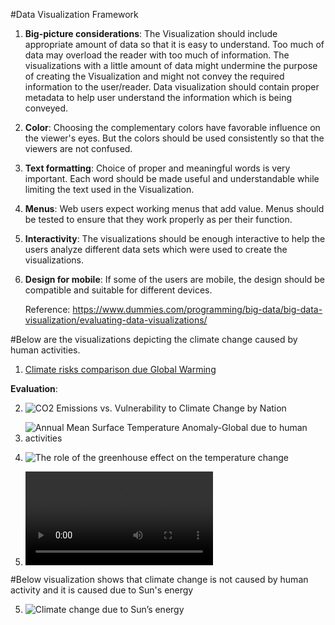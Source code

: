 #Data Visualization Framework

1. **Big-picture considerations**:
   The Visualization should include appropriate amount of data so that it is easy to understand.
   Too much of data may overload the reader with too much of information. The  visualizations with a little amount of data might
   undermine the purpose of creating the Visualization and might not convey the required information to the user/reader.
   Data visualization should contain proper metadata to help user understand the information which is being conveyed.
2. **Color**:
   Choosing the complementary colors have favorable influence on the viewer's eyes. But the colors should be used consistently so
   that the viewers are not confused.
3. **Text formatting**:
   Choice of proper and meaningful words is very important. Each word should be made useful and understandable while limiting
   the text used in the Visualization.
4. **Menus**:
   Web users expect working menus that add value. Menus should be tested to ensure that they work properly as per their function.
5. **Interactivity**:
   The visualizations should be enough interactive to help the users analyze different data sets which were used to create the
   visualizations.
6. **Design for mobile**:
   If some of the users are mobile, the design should be compatible and suitable for different devices.

   Reference: https://www.dummies.com/programming/big-data/big-data-visualization/evaluating-data-visualizations/

#Below are the visualizations depicting the climate change caused by human activities.
1.  [Climate risks comparison due Global Warming](https://visme.co/blog/wp-content/uploads/climate-risks-1.5-degree-vs-2-degree-global-warming-climate-change-facts-infographic-1024x724.jpg)

**Evaluation**:



2.  ![CO2 Emissions vs. Vulnerability to Climate Change by Nation](https://visme.co/blog/wp-content/uploads/Carbon-Dioxide-Emissions-vs-Vulnerability-to-Climate-Change-by-Nation-climate-change-facts-infographic.jpg)





3.  ![Annual Mean Surface Temperature Anomaly-Global due to human activities](https://ramblingsdc.net/Graphs/GlobalTemps.gif)     



4.  ![The role of the greenhouse effect on the temperature change](https://19january2017snapshot.epa.gov/sites/production/files/styles/medium/public/2016-07/co2temp800kyrs-large.jpg)


5.  ![Global temperature change interactive video](https://i.kinja-img.com/gawker-media/image/upload/s--ZF5o8OJd--/c_scale,fl_progressive,q_80,w_800/oo0q9awrmmsctypfh6yb.mp4)


#Below visualization shows that climate change is not caused by human activity and it is caused due to Sun's energy

5.  ![Climate change due to Sun’s energy](https://19january2017snapshot.epa.gov/sites/production/files/styles/medium/public/2016-07/sunsenergytemp-large.png)
